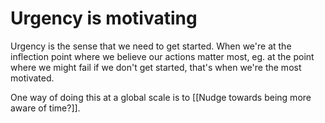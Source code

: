 # Urgency is motivating
Urgency is the sense that we need to get started. When we're at the inflection point where we believe our actions matter most, eg. at the point where we might fail if we don't get started, that's when we're the most motivated.

One way of doing this at a global scale is to [[Nudge towards being more aware of time?]].

<!-- {BearID:19229A58-93D3-4749-B32B-4DDCFA096037-2039-000009B80146D721} -->
